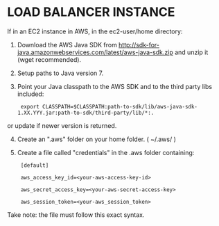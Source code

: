 # LOAD BALANCER INSTANCE
If in an EC2 instance in AWS, in the ec2-user/home directory:
1) Download the AWS Java SDK from http://sdk-for-java.amazonwebservices.com/latest/aws-java-sdk.zip  and unzip it (wget recommended).

2) Setup paths to Java version 7.

3) Point your Java classpath to the AWS SDK and to the third party libs included:
  
        export CLASSPATH=$CLASSPATH:path-to-sdk/lib/aws-java-sdk-1.XX.YYY.jar:path-to-sdk/third-party/lib/*:.

  or update if newer version is returned.

4) Create an ".aws" folder on your home folder. ( ~/.aws/ )

5) Create a file called "credentials" in the .aws folder containing:

        [default]

        aws_access_key_id=<your-aws-access-key-id>

        aws_secret_access_key=<your-aws-secret-access-key>
        
        aws_session_token=<your-aws_session_token>
  
Take note: the file must follow this exact syntax.

